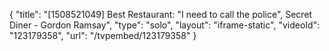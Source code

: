 {
    "title": "[1508521049] Best Restaurant: \"I need to call the police\", Secret Diner - Gordon Ramsay",
    "type": "solo",
    "layout": "iframe-static",
    "videoId": "123179358",
    "url": "\/tvpembed\/123179358"
}